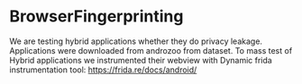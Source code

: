 # BrowserFingerprinting
We are testing hybrid applications whether they do privacy leakage.
Applications were downloaded from androzoo from dataset.
To mass test of Hybrid applications we instrumented their webview with Dynamic frida instrumentation tool: https://frida.re/docs/android/
